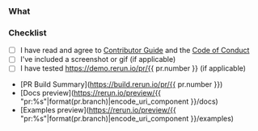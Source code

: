 <!--
Open the PR up as a draft until you feel it is ready for a proper review.

Do not make PR:s from your own `main` branch, as that makes it difficult for reviewers to add their own fixes.

Add any improvements to the branch as new commits to make it easier for reviewers to follow the progress. All commits will be squashed to a single commit once the PR is merged into `main`.

Make sure you mention any issues that this PR closes in the description, as well as any other related issues.

To get an auto-generated PR description you can put "copilot:summary" or "copilot:walkthrough" anywhere.
-->

### What

### Checklist
* [ ] I have read and agree to [Contributor Guide](https://github.com/rerun-io/rerun/blob/main/CONTRIBUTING.md) and the [Code of Conduct](https://github.com/rerun-io/rerun/blob/main/CODE_OF_CONDUCT.md)
* [ ] I've included a screenshot or gif (if applicable)
* [ ] I have tested https://demo.rerun.io/pr/{{ pr.number }} (if applicable)

- [PR Build Summary](https://build.rerun.io/pr/{{ pr.number }})
- [Docs preview](https://rerun.io/preview/{{ "pr:%s"|format(pr.branch)|encode_uri_component }}/docs)
- [Examples preview](https://rerun.io/preview/{{ "pr:%s"|format(pr.branch)|encode_uri_component }}/examples)
